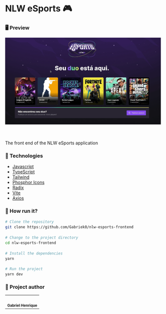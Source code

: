 <h1 align="left">NLW eSports 🎮</h1>

### 🖥️ Preview
<div align="center">
<img src="/web/public/nlw-frontend.gif"/>
</div>
<br></br>

<p align="justify">The front end of the NLW eSports application</p>

### :nut_and_bolt: Technologies

- [Javascript][javascript]
- [TypeScript][typescript]
- [Tailwind][tailwind]
- [Phosphor Icons][phosphor]
- [Radix][radix]
- [Vite][vite]
- [Axios][axios]

[javascript]: https://developer.mozilla.org/pt-BR/docs/Web/JavaScript
[typescript]: https://www.typescriptlang.org/
[tailwind]: https://tailwindcss.com/
[phosphor]: https://phosphoricons.com/
[radix]: https://www.radix-ui.com/
[vite]: https://vitejs.dev/
[axios]: https://axios-http.com/docs/intro

### 🤔 How run it?

```bash
# Clone the repository
git clone https://github.com/Gabriek0/nlw-esports-frontend

# Change to the project directory
cd nlw-esports-frontend

# Install the dependencies
yarn

# Run the project
yarn dev
```

### 🧑 Project author

<table>
  <tr>
    <td align="center">
      <a href="https://github.com/Gabriek0">
        <img src='https://avatars.githubusercontent.com/u/89749843?v=4' width="100px;" alt=""/>
        <br />
          <sub>
            <b>Gabriel Henrique</b>
          </sub>
      </a>
    </td>

  </tr>
</table>
